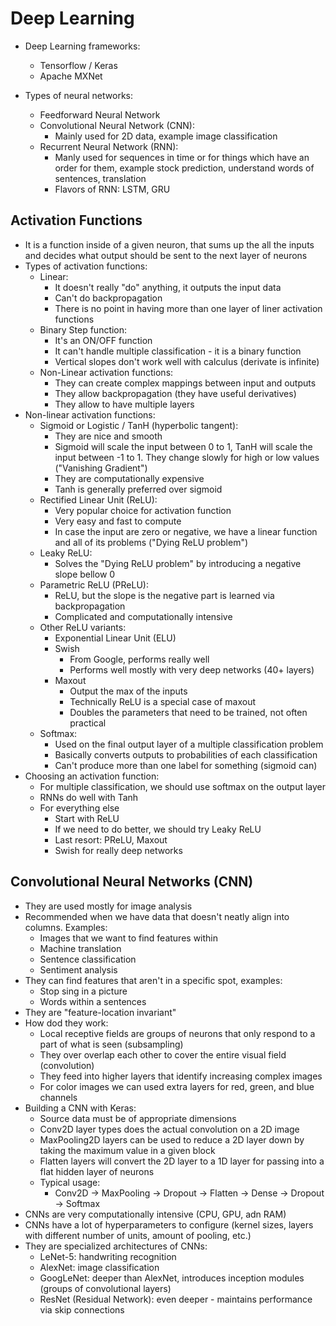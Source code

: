 # Deep Learning

- Deep Learning frameworks:
    - Tensorflow / Keras
    - Apache MXNet

- Types of neural networks:
    - Feedforward Neural Network
    - Convolutional Neural Network (CNN):
        - Mainly used for 2D data, example image classification
    - Recurrent Neural Network (RNN):
        - Manly used for sequences in time or for things which have an order for them, example stock prediction, understand words of sentences, translation
        - Flavors of RNN: LSTM, GRU

## Activation Functions

- It is a function inside of a given neuron, that sums up the all the inputs and decides what output should be sent to the next layer of neurons
- Types of activation functions:
    - Linear: 
        - It doesn't really "do" anything, it outputs the input data
        - Can't do backpropagation
        - There is no point in having more than one layer of liner activation functions
    - Binary Step function:
        - It's an ON/OFF function
        - It can't handle multiple classification - it is a binary function
        - Vertical slopes don't work well with calculus (derivate is infinite)
    - Non-Linear activation functions:
        - They can create complex mappings between input and outputs
        - They allow backpropagation (they have useful derivatives)
        - They allow to have multiple layers
- Non-linear activation functions:
    - Sigmoid or Logistic / TanH (hyperbolic tangent):
        - They are nice and smooth
        - Sigmoid will scale the input between 0 to 1, TanH will scale the input between -1 to 1. They change slowly for high or low values ("Vanishing Gradient")
        - They are computationally expensive
        - Tanh is generally preferred over sigmoid
    - Rectified Linear Unit (ReLU):
        - Very popular choice for activation function
        - Very easy and fast to compute
        - In case the input are zero or negative, we have a linear function and all of its problems ("Dying ReLU problem")
    - Leaky ReLU:
        - Solves the "Dying ReLU problem" by introducing a negative slope bellow 0
    - Parametric ReLU (PReLU):
        - ReLU, but the slope is the negative part is learned via backpropagation
        - Complicated and computationally intensive
    - Other ReLU variants:
        - Exponential Linear Unit  (ELU)
        - Swish
            - From Google, performs really well
            - Performs well mostly with very deep networks (40+ layers)
        - Maxout
            - Output the max of the inputs
            - Technically ReLU is a special case of maxout
            - Doubles the parameters that need to be trained, not often practical
    - Softmax:
        - Used on the final output layer of a multiple classification problem
        - Basically converts outputs to probabilities of each classification
        - Can't produce more than one label for something (sigmoid can)
- Choosing an activation function:
    - For multiple classification, we should use softmax on the output layer
    - RNNs do well with Tanh
    - For everything else
        - Start with ReLU
        - If we need to do better, we should try Leaky ReLU
        - Last resort: PReLU, Maxout
        - Swish for really deep networks

## Convolutional Neural Networks (CNN)

- They are used mostly for image analysis
- Recommended when we have data that doesn't neatly align into columns. Examples:
    - Images that we want to find features within
    - Machine translation
    - Sentence classification
    - Sentiment analysis
- They can find features that aren't in a specific spot, examples:
    - Stop sing in a picture
    - Words within a sentences
- They are "feature-location invariant"
- How dod they work:
    - Local receptive fields are groups of neurons that only respond to a part of what is seen (subsampling)
    - They over overlap each other to cover the entire visual field  (convolution)
    - They feed into higher layers that identify increasing complex images
    - For color images we can used extra layers for red, green, and blue channels
- Building a CNN with Keras:
    - Source data must be of appropriate dimensions
    - Conv2D layer types does the actual convolution on a 2D image
    - MaxPooling2D layers can be used to reduce a 2D layer down by taking the maximum value in a given block
    - Flatten layers will convert the 2D layer to a 1D layer for passing into a flat hidden layer of neurons
    - Typical usage:
        - Conv2D -> MaxPooling -> Dropout -> Flatten -> Dense -> Dropout -> Softmax
- CNNs are very computationally intensive (CPU, GPU, adn RAM)
- CNNs have a lot of hyperparameters to configure (kernel sizes, layers with different number of units, amount of pooling, etc.)
- They are specialized architectures of CNNs:
    - LeNet-5: handwriting recognition
    - AlexNet: image classification
    - GoogLeNet: deeper than AlexNet, introduces inception modules (groups of convolutional layers)
    - ResNet (Residual Network): even deeper - maintains performance via skip connections